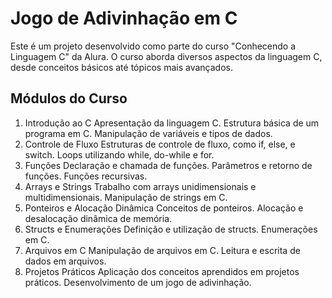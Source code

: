 # Jogo de Adivinhação em C
Este é um projeto desenvolvido como parte do curso "Conhecendo a Linguagem C" da Alura. O curso aborda diversos aspectos da linguagem C, desde conceitos básicos até tópicos mais avançados.

## Módulos do Curso
1. Introdução ao C
Apresentação da linguagem C.
Estrutura básica de um programa em C.
Manipulação de variáveis e tipos de dados.
2. Controle de Fluxo
Estruturas de controle de fluxo, como if, else, e switch.
Loops utilizando while, do-while e for.
3. Funções
Declaração e chamada de funções.
Parâmetros e retorno de funções.
Funções recursivas.
4. Arrays e Strings
Trabalho com arrays unidimensionais e multidimensionais.
Manipulação de strings em C.
5. Ponteiros e Alocação Dinâmica
Conceitos de ponteiros.
Alocação e desalocação dinâmica de memória.
6. Structs e Enumerações
Definição e utilização de structs.
Enumerações em C.
7. Arquivos em C
Manipulação de arquivos em C.
Leitura e escrita de dados em arquivos.
8. Projetos Práticos
Aplicação dos conceitos aprendidos em projetos práticos.
Desenvolvimento de um jogo de adivinhação.


